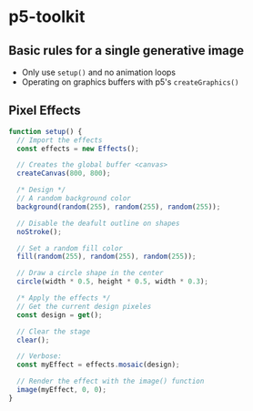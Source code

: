 # p5-toolkit


## Basic rules for a single generative image
* Only use ```setup()``` and no animation loops
* Operating on graphics buffers with p5's ```createGraphics()```


## Pixel Effects
```javascript
function setup() {
  // Import the effects
  const effects = new Effects();

  // Creates the global buffer <canvas>
  createCanvas(800, 800);

  /* Design */
  // A random background color
  background(random(255), random(255), random(255));

  // Disable the deafult outline on shapes
  noStroke();

  // Set a random fill color
  fill(random(255), random(255), random(255));

  // Draw a circle shape in the center
  circle(width * 0.5, height * 0.5, width * 0.3);

  /* Apply the effects */
  // Get the current design pixeles
  const design = get();

  // Clear the stage
  clear();

  // Verbose:
  const myEffect = effects.mosaic(design);

  // Render the effect with the image() function
  image(myEffect, 0, 0);
}
